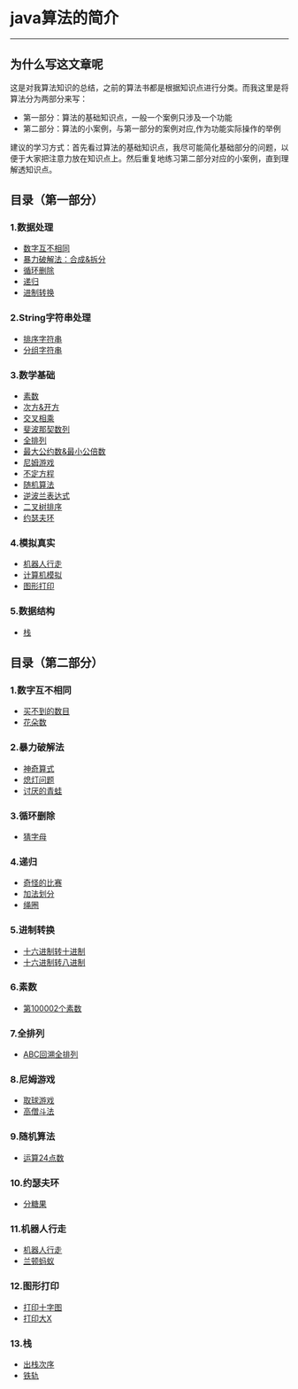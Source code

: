 # java算法的简介

---

## 为什么写这文章呢

这是对我算法知识的总结，之前的算法书都是根据知识点进行分类。而我这里是将算法分为两部分来写：

- 第一部分：算法的基础知识点，一般一个案例只涉及一个功能
- 第二部分：算法的小案例，与第一部分的案例对应,作为功能实际操作的举例

建议的学习方式：首先看过算法的基础知识点，我尽可能简化基础部分的问题，以便于大家把注意力放在知识点上。然后重复地练习第二部分对应的小案例，直到理解透知识点。

## 目录（第一部分） 

### 1.数据处理  
- [数字互不相同](doc_A/ProcessingData.md#1数字互不相同) 
- [暴力破解法：合成&拆分](doc_A/ProcessingData.md#2暴力破解法合成拆分) 
- [循环删除](doc_A/ProcessingData.md#3循环删除) 
- [递归](doc_A/ProcessingData.md#4递归)
- [进制转换](doc_A/ProcessingData.md#5进制转换)  
### 2.String字符串处理   
- [排序字符串](doc_A/ManageString.md#1排序字符串)     
- [分组字符串](doc_A/ManageString.md#2分组字符串)    
### 3.数学基础  
- [素数](doc_A/Math.md#1素数)      
- [次方&开方](doc_A/Math.md#2次方开方)       
- [交叉相乘](doc_A/Math.md#3交叉相乘)    
- [斐波那契数列](doc_A/Math.md#4斐波那契数列)     
- [全排列](doc_A/Math.md#5全排列)     
- [最大公约数&最小公倍数](doc_A/Math.md#6最大公约数最小公倍数)
- [尼姆游戏](doc_A/Math.md#7尼姆游戏)
- [不定方程](doc_A/Math.md#8不定方程)
- [随机算法](doc_A/Math.md#9随机算法)
- [逆波兰表达式](doc_A/Math.md#10逆波兰表达式)
- [二叉树排序](doc_A/Math.md#11二叉树排序)
- [约瑟夫环](doc_A/Math.md#12约瑟夫环)
### 4.模拟真实
- [机器人行走](doc_A/Simulation.md#1机器人行走)  
- [计算机模拟](doc_A/Simulation.md#2计算机模拟)    
- [图形打印](doc_A/Simulation.md#3图形打印)    
### 5.数据结构  
- [栈](doc_A/DataStructure.md#1栈)      

## 目录（第二部分）
### 1.数字互不相同
- [买不到的数目](doc_B/DifferentNum.md#1买不到的数目)
- [花朵数](doc_B/DifferentNum.md#2花朵数) 

### 2.暴力破解法
- [神奇算式](doc_B/Violence.md#1神奇算式)  
- [熄灯问题](doc_B/Violence.md#2熄灯问题)  
- [讨厌的青蛙](doc_B/Violence.md#3讨厌的青蛙)  

### 3.循环删除  
- [猜字母](doc_B/LoopDelete.md#1猜字母)  

### 4.递归  
- [奇怪的比赛](doc_B/Recursion.md#1奇怪的比赛)  
- [加法划分](doc_B/Recursion.md#2加法划分)  
- [绳圈](doc_B/Recursion.md#3绳圈)  

### 5.进制转换  
- [十六进制转十进制](doc_B/Decimal.md#1十六进制转十进制) 
- [十六进制转八进制](doc_B/Decimal.md#2十六进制转八进制) 

### 6.素数
- [第100002个素数](doc_B/Prime.md#1第100002个素数)  

### 7.全排列
- [ABC回溯全排列](doc_B/FullPermutation.md#1abc回溯全排列)  

### 8.尼姆游戏
- [取球游戏](doc_B/NimGame.md#1取球游戏)
- [高僧斗法](doc_B/NimGame.md#2高僧斗法)

### 9.随机算法
- [运算24点数](doc_B/Random.md#1运算24点数)

### 10.约瑟夫环  
- [分糖果](doc_B/Joseph.md#1分糖果数)

### 11.机器人行走
- [机器人行走](doc_B/RobotRun.md#1机器人行走)  
- [兰顿蚂蚁](doc_B/RobotRun.md#2兰顿蚂蚁)  

### 12.图形打印
- [打印十字图](doc_B/Graph.md#1打印十字图)  
- [打印大X](doc_B/Graph.md#2打印大x)  

### 13.栈  
- [出栈次序](doc_B/Stack.md#1出栈次序)
- [铁轨](doc_B/Stack.md#2铁轨)


